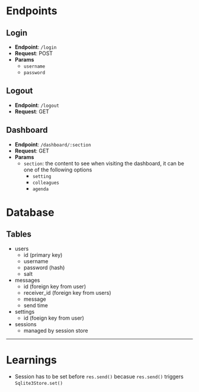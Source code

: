 # Endpoints

## Login

- **Endpoint**: `/login`
- **Request**: POST
- **Params**
  - `username`
  - `password`

## Logout

- **Endpoint**: `/logout`
- **Request**: GET

## Dashboard

- **Endpoint**: `/dashboard/:section`
- **Request**: GET
- **Params**
  - `section`: the content to see when visiting the dashboard, it can be one of the following options
    - `setting`
    - `colleagues`
    - `agenda`


# Database

## Tables
- users
  - id (primary key)
  - username
  - password (hash)
  - salt
- messages
  - id (foreign key from user)
  - receiver_id (foreign key from users)
  - message
  - send time
- settings
  - id (foeign key from user)
- sessions
  - managed by session store


---
# Learnings
- Session has to be set before `res.send()` becasue `res.send()` triggers `Sqlite3Store.set()`